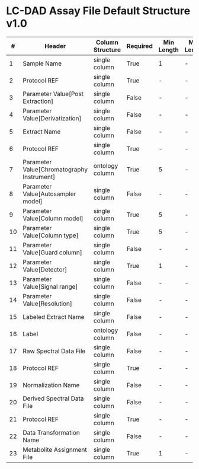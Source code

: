 # LC-DAD Assay File Default Structure v1.0

| # |Header  | Column Structure  | Required | Min Length | Max Length | Description | Examples | Controlled Terms| Default Value  |
|---|--------|-------------------|----------|------------|------------|-------------|----------|-----------------|----------------|
| 1 | Sample Name | single column | True | 1 | - |  |  | [Controlled Terms](../../../docs/prioritised-control-lists/assay-control-lists/1_0/assay-file-LC-DAD-1_0.md#sample-name-column) | |
| 2 | Protocol REF | single column | True | - | - |  |  | [Controlled Terms](../../../docs/prioritised-control-lists/assay-control-lists/1_0/assay-file-LC-DAD-1_0.md#protocol-ref-column) | Extraction|
| 3 | Parameter Value[Post Extraction] | single column | False | - | - |  |  | [Controlled Terms](../../../docs/prioritised-control-lists/assay-control-lists/1_0/assay-file-LC-DAD-1_0.md#parameter-valuepost-extraction-column) | |
| 4 | Parameter Value[Derivatization] | single column | False | - | - |  |  | [Controlled Terms](../../../docs/prioritised-control-lists/assay-control-lists/1_0/assay-file-LC-DAD-1_0.md#parameter-valuederivatization-column) | |
| 5 | Extract Name | single column | False | - | - |  |  | [Controlled Terms](../../../docs/prioritised-control-lists/assay-control-lists/1_0/assay-file-LC-DAD-1_0.md#extract-name-column) | |
| 6 | Protocol REF | single column | True | - | - |  |  | [Controlled Terms](../../../docs/prioritised-control-lists/assay-control-lists/1_0/assay-file-LC-DAD-1_0.md#protocol-ref-column) | Chromatography|
| 7 | Parameter Value[Chromatography Instrument] | ontology column | True | 5 | - |  |  | [Controlled Terms](../../../docs/prioritised-control-lists/assay-control-lists/1_0/assay-file-LC-DAD-1_0.md#parameter-valuechromatography-instrument-column) | |
| 8 | Parameter Value[Autosampler model] | single column | False | - | - |  |  | [Controlled Terms](../../../docs/prioritised-control-lists/assay-control-lists/1_0/assay-file-LC-DAD-1_0.md#parameter-valueautosampler-model-column) | |
| 9 | Parameter Value[Column model] | single column | True | 5 | - |  |  | [Controlled Terms](../../../docs/prioritised-control-lists/assay-control-lists/1_0/assay-file-LC-DAD-1_0.md#parameter-valuecolumn-model-column) | |
| 10 | Parameter Value[Column type] | single column | True | 5 | - |  |  | [Controlled Terms](../../../docs/prioritised-control-lists/assay-control-lists/1_0/assay-file-LC-DAD-1_0.md#parameter-valuecolumn-type-column) | |
| 11 | Parameter Value[Guard column] | single column | False | - | - |  |  | [Controlled Terms](../../../docs/prioritised-control-lists/assay-control-lists/1_0/assay-file-LC-DAD-1_0.md#parameter-valueguard-column-column) | |
| 12 | Parameter Value[Detector] | single column | True | 1 | - |  |  | [Controlled Terms](../../../docs/prioritised-control-lists/assay-control-lists/1_0/assay-file-LC-DAD-1_0.md#parameter-valuedetector-column) | |
| 13 | Parameter Value[Signal range] | single column | False | - | - |  |  | [Controlled Terms](../../../docs/prioritised-control-lists/assay-control-lists/1_0/assay-file-LC-DAD-1_0.md#parameter-valuesignal-range-column) | |
| 14 | Parameter Value[Resolution] | single column | False | - | - |  |  | [Controlled Terms](../../../docs/prioritised-control-lists/assay-control-lists/1_0/assay-file-LC-DAD-1_0.md#parameter-valueresolution-column) | |
| 15 | Labeled Extract Name | single column | False | - | - |  |  | [Controlled Terms](../../../docs/prioritised-control-lists/assay-control-lists/1_0/assay-file-LC-DAD-1_0.md#labeled-extract-name-column) | |
| 16 | Label | ontology column | False | - | - |  |  | [Controlled Terms](../../../docs/prioritised-control-lists/assay-control-lists/1_0/assay-file-LC-DAD-1_0.md#label-column) | |
| 17 | Raw Spectral Data File | single column | False | - | - |  |  | [Controlled Terms](../../../docs/prioritised-control-lists/assay-control-lists/1_0/assay-file-LC-DAD-1_0.md#raw-spectral-data-file-column) | |
| 18 | Protocol REF | single column | True | - | - |  |  | [Controlled Terms](../../../docs/prioritised-control-lists/assay-control-lists/1_0/assay-file-LC-DAD-1_0.md#protocol-ref-column) | Data transformation|
| 19 | Normalization Name | single column | False | - | - |  |  | [Controlled Terms](../../../docs/prioritised-control-lists/assay-control-lists/1_0/assay-file-LC-DAD-1_0.md#normalization-name-column) | |
| 20 | Derived Spectral Data File | single column | False | - | - |  |  | [Controlled Terms](../../../docs/prioritised-control-lists/assay-control-lists/1_0/assay-file-LC-DAD-1_0.md#derived-spectral-data-file-column) | |
| 21 | Protocol REF | single column | True | - | - |  |  | [Controlled Terms](../../../docs/prioritised-control-lists/assay-control-lists/1_0/assay-file-LC-DAD-1_0.md#protocol-ref-column) | Metabolite identification|
| 22 | Data Transformation Name | single column | False | - | - |  |  | [Controlled Terms](../../../docs/prioritised-control-lists/assay-control-lists/1_0/assay-file-LC-DAD-1_0.md#data-transformation-name-column) | |
| 23 | Metabolite Assignment File | single column | True | 1 | - |  |  | [Controlled Terms](../../../docs/prioritised-control-lists/assay-control-lists/1_0/assay-file-LC-DAD-1_0.md#metabolite-assignment-file-column) | |

